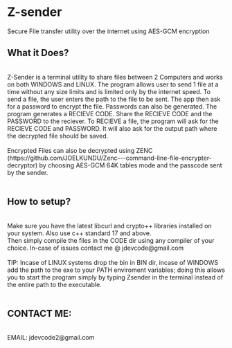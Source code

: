 # Z-sender
Secure File transfer utility over the internet using AES-GCM encryption

<h2>What it Does?</h2><br>
Z-Sender is a terminal utility to share files between 2 Computers and works on both WINDOWS and LINUX. The program allows user to send 1 file at a time without any size limits and is limited only by the internet speed. To send a file, the user enters the path to the file to be sent. The app then ask for a password to encrypt the file. Passwords can also be generated. The program generates a RECIEVE CODE. Share the RECIEVE CODE and the PASSWORD to the reciever. To RECIEVE a file, the program will ask for the RECIEVE CODE and PASSWORD. It will also ask for the output path where the decrypted file should be saved. <br>
<br>
Encrypted Files can also be decrypted using ZENC (https://github.com/JOELKUNDU/Zenc---command-line-file-encrypter-decryptor) by choosing AES-GCM 64K tables mode and the passcode sent by the sender.<br>
<br>
<h2>How to setup?</h2><br>
Make sure you have the latest libcurl and crypto++ libraries installed on your system. Also use c++ standard 17 and above.<br>
Then simply compile the files in the CODE dir using any compiler of your choice. In-case of issues contact me @ jdevcode@gmail.com<br>
<br>
TIP: Incase of LINUX systems drop the bin in BIN dir, incase of WINDOWS add the path to the exe to your PATH enviroment variables; doing this allows you to start the program simply by typing Zsender in the terminal instead of the entire path to the executable.<br>
<br>
<h2>CONTACT ME:</h2><br>
EMAIL: jdevcode2@gmail.com<br>






